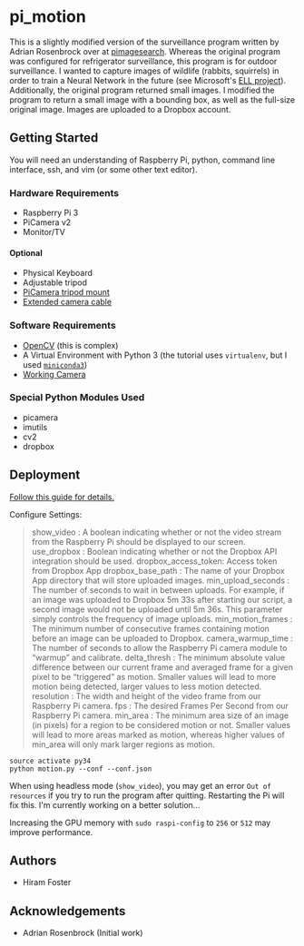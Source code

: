 # pi_motion
This is a slightly modified version of the surveillance program written by Adrian Rosenbrock over at [pimagesearch](http://www.pyimagesearch.com/2015/06/01/home-surveillance-and-motion-detection-with-the-raspberry-pi-python-and-opencv/). Whereas the original program was configured for refrigerator surveillance,  this program is for outdoor surveillance. I wanted to capture images of wildlife (rabbits, squirrels) in order to train a Neural Network in the future (see Microsoft's [ELL project](https://github.com/Microsoft/ELL/blob/master/tutorials/vision/gettingStarted/README.md)). Additionally, the original program returned small images. I modified the program to return a small image with a bounding box, as well as the full-size original image. Images are uploaded to a Dropbox account.

## Getting Started
You will need an understanding of Raspberry Pi, python, command line interface, ssh, and vim (or some other text editor). 
### Hardware Requirements
- Raspberry Pi 3
- PiCamera v2
- Monitor/TV
#### Optional
- Physical Keyboard
- Adjustable tripod
- [PiCamera tripod mount](https://www.adafruit.com/product/3253)
- [Extended camera cable](https://www.adafruit.com/product/2143)

### Software Requirements
- [OpenCV](http://www.pyimagesearch.com/2016/04/18/install-guide-raspberry-pi-3-raspbian-jessie-opencv-3/) (this is complex)
- A Virtual Environment with Python 3 (the tutorial uses `virtualenv`, but I used [`miniconda3`](https://github.com/Microsoft/ELL/blob/master/tutorials/vision/gettingStarted/compiling-Pi3.md))
- [Working Camera](http://www.pyimagesearch.com/2015/03/30/accessing-the-raspberry-pi-camera-with-opencv-and-python/)

### Special Python Modules Used
- picamera
- imutils
- cv2
- dropbox

## Deployment
[Follow this guide for details.](http://www.pyimagesearch.com/2015/06/01/home-surveillance-and-motion-detection-with-the-raspberry-pi-python-and-opencv/)

Configure Settings:
> show_video : A boolean indicating whether or not the video stream from the Raspberry Pi should be displayed to our screen.
> use_dropbox : Boolean indicating whether or not the Dropbox API integration should be used.
> dropbox_access_token: Access token from Dropbox App
> dropbox_base_path : The name of your Dropbox App directory that will store uploaded images.
> min_upload_seconds : The number of seconds to wait in between uploads. For example, if an image was uploaded to Dropbox 5m 33s after starting our script, a second image would not be uploaded until 5m 36s. This parameter simply controls the frequency of image uploads.
> min_motion_frames : The minimum number of consecutive frames containing motion before an image can be uploaded to Dropbox.
> camera_warmup_time : The number of seconds to allow the Raspberry Pi camera module to “warmup” and calibrate.
> delta_thresh : The minimum absolute value difference between our current frame and averaged frame for a given pixel to be “triggered” as motion. Smaller values will lead to more motion being detected, larger values to less motion detected.
> resolution : The width and height of the video frame from our Raspberry Pi camera.
> fps : The desired Frames Per Second from our Raspberry Pi camera.
> min_area : The minimum area size of an image (in pixels) for a region to be considered motion or not. Smaller values will lead to more areas marked as motion, whereas higher values of min_area  will only mark larger regions as motion.

```
source activate py34
python motion.py --conf --conf.json
```
When using headless mode (`show_video`), you may get an error `Out of resources` if you try to run the program after quitting. Restarting the Pi will fix this. I'm currently working on a better solution...

Increasing the GPU memory with `sudo raspi-config` to `256` or `512` may improve performance.

## Authors
* Hiram Foster

## Acknowledgements
* Adrian Rosenbrock (Initial work)
